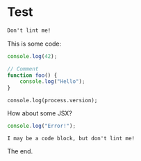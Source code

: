 # Test

```txt
Don't lint me!
```

This is some code:

```js
console.log(42);
```

```JavaScript
// Comment
function foo() {
    console.log("Hello");
}
```

```node
console.log(process.version);
```

How about some JSX?

```jsx
console.log("Error!");
```

    I may be a code block, but don't lint me!

The end.
